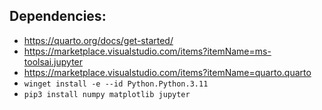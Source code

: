 ## Dependencies:
- https://quarto.org/docs/get-started/
- https://marketplace.visualstudio.com/items?itemName=ms-toolsai.jupyter
- https://marketplace.visualstudio.com/items?itemName=quarto.quarto
- `winget install -e --id Python.Python.3.11`
- `pip3 install numpy matplotlib jupyter`
